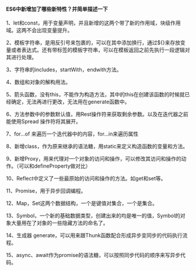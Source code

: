 #### ES6中新增加了哪些新特性？并简单描述一下





1、let和const，用于变量声明，并且新增的这两个带了新的作用域，块级作用域。这两不会出现变量提升。



2、模板字符串，是用反引号来包裹的，可以在其中添加换行，通过${}来存放变量或者表达式。还有带标签的模板字符串，可以在模板返回之前先执行一段逻辑对其进行处理。



3、字符串的includes，startWith，endwith方法。



4、数组和对象的解构用法。



5、箭头函数，没有this，不能作为构造方法，其中的this在创建该函数的时候就已经确定，无法再进行更改，无法用在generate函数中。



6、方法参数中的参数默认值，用Rest操作符来获取剩余参数。以及在迭代器之前能使用Spread 操作符将其展开。



7、for...of 来遍历一个迭代器中的内容，for...in来遍历属性



8、新增class，作为原来继承的语法糖，用static来定义构造函数的变量和方法。



9、新增Proxy，用来代理对一个对象的访问和操作，可以修改其访问和操作的动作。（可以和defineProperty做对比）



10、Reflect中定义了一些最原始的访问和操作的方法。如get和set等。



11、Promise，用于异步回调编程。



12、Map，Set这两个数据结构，一个是键值对集合，一个是集合。



13、Symbol，一个新的基础数据类型，创建出来的均是唯一的值，Symbol的对象大量用在了对象的一些隐藏方法的命名了。



14、生成器 generate，可以用来跟Thunk函数配合形成异步变同步的代码执行流程。



15、async、await作为promise的语法糖，可以按照同步代码的顺序来写异步代码。